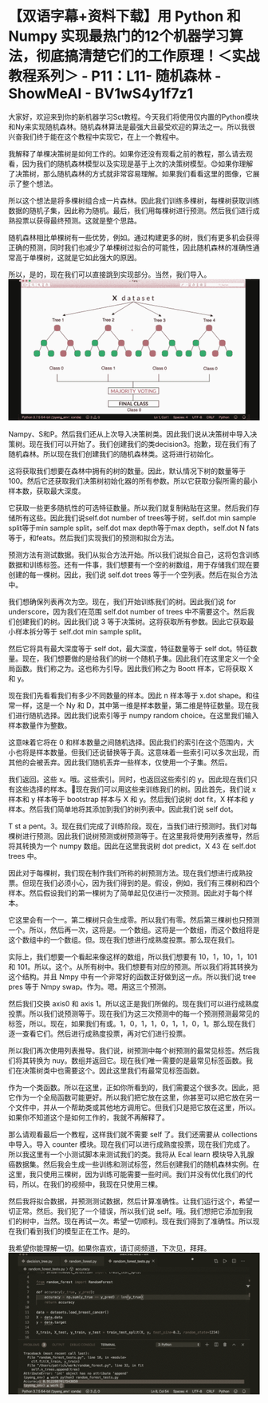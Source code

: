 # 【双语字幕+资料下载】用 Python 和 Numpy 实现最热门的12个机器学习算法，彻底搞清楚它们的工作原理！＜实战教程系列＞ - P11：L11- 随机森林 - ShowMeAI - BV1wS4y1f7z1

大家好，欢迎来到你的新机器学习Sct教程。今天我们将使用仅内置的Python模块和Ny来实现随机森林。随机森林算法是最强大且最受欢迎的算法之一。所以我很兴奋我们终于能在这个教程中实现它，在上一个教程中。

我解释了单棵决策树是如何工作的。如果你还没有观看之前的教程，那么请去观看，因为我们的随机森林模型以及实现是基于上次的决策树模型。😊如果你理解了决策树，那么随机森林的方式就非常容易理解。如果我们看看这里的图像，它展示了整个想法。

所以这个想法是将多棵树组合成一片森林。因此我们训练多棵树，每棵树获取训练数据的随机子集，因此称为随机。最后，我们用每棵树进行预测。然后我们进行成熟投票以获得最终预测。这就是整个思路。

随机森林相比单棵树有一些优势，例如。通过构建更多的树，我们有更多机会获得正确的预测，同时我们也减少了单棵树过拟合的可能性，因此随机森林的准确性通常高于单棵树，这就是它如此强大的原因。

所以，是的，现在我们可以直接跳到实现部分。当然，我们导入。![](img/657eaccf75713176fcbe8f6ff6eea819_1.png)

Nampy、S和P。然后我们还从上次导入决策树类。因此我们说从决策树中导入决策树。现在我们可以开始了。我们创建我们的类decision3。抱歉，现在我们有了随机森林。所以现在我们创建我们的随机森林类。这将进行初始化。

这将获取我们想要在森林中拥有的树的数量。因此，默认情况下树的数量等于100。然后它还获取我们决策树初始化器的所有参数。所以它获取分裂所需的最小样本数，获取最大深度。

它获取一些更多随机性的可选特征数量。所以我们就复制粘贴在这里。然后我们存储所有这些。因此我们说self.dot number of trees等于树，self.dot min sample split等于min sample split，self.dot max depth等于max depth，self.dot N fats等于，和feats。然后我们实现我们的预测和拟合方法。

预测方法有测试数据。我们从拟合方法开始。所以我们说拟合自己，这将包含训练数据和训练标签。还有一件事，我们想要有一个空的树数组，用于存储我们现在要创建的每一棵树。因此，我们说 self.dot trees 等于一个空列表。然后在拟合方法中。

我们想确保列表再次为空。现在，我们开始训练我们的树。因此我们说 for underscore，因为我们在范围 self.dot number of trees 中不需要这个。然后我们创建我们的树。因此我们说 3 等于决策树。这将获取所有参数。因此它获取最小样本拆分等于 self.dot min sample split。

然后它将具有最大深度等于 self dot，最大深度，特征数量等于 self dot。特征数量。现在，我们想要做的是给我们的树一个随机子集。因此我们在这里定义一个全局函数。我们称之为。这也称为引导。因此我们称之为 Boott 样本，它将获取 X 和 y。

现在我们先看看我们有多少不同数量的样本。因此 n 样本等于 x.dot shape。和往常一样，这是一个 Ny 和 D，其中第一维是样本数量，第二维是特征数量。现在我们进行随机选择。因此我们说索引等于 numpy random choice。在这里我们输入样本数量作为整数。

这意味着它将在 0 和样本数量之间随机选择。因此我们的索引在这个范围内，大小也将是样本数量。但我们还说替换等于真。这意味着一些索引可以多次出现，而其他的会被丢弃。因此我们随机丢弃一些样本，仅使用一个子集。然后。

我们返回。这些 x。哦。这些索引。同时，也返回这些索引的 y。因此现在我们只有这些选择的样本。🎼现在我们可以用这些来训练我们的树。因此首先，我们说 x 样本和 y 样本等于 bootstrap 样本与 X 和 y。然后我们说树 dot fit，X 样本和 y 样本。然后我们简单地将其添加到我们的树列表中。因此我们说 self dot。

T st a pent。3。现在我们完成了训练阶段。现在，当我们进行预测时。我们对每棵树进行预测。因此我们说树预测或树预测等于。在这里我将使用列表推导，然后将其转换为一个 numpy 数组。因此在这里我说树 dot predict，X 43 在 self.dot trees 中。

因此对于每棵树，我们现在制作我们所称的树预测方法。现在我们想进行成熟投票。但现在我们必须小心，因为我们得到的是。假设，例如，我们有三棵树和四个样本。然后假设我们的第一棵树为了简单起见仅进行一次预测。因此对于每个样本。

它这里会有一个一。第二棵树只会生成零。所以我们有零。然后第三棵树也只预测一个。所以，然后再一次，这将是。一个数组。这将是一个数组，而这个数组将是这个数组中的一个数组。但。现在我们想进行成熟度投票。那么现在我们。

实际上，我们想要一个看起来像这样的数组，所以我们想要有 10，1，10，1，101 和 101。所以。这个。从所有树中。我们想要有对应的预测。所以我们将其转换为这个结构。并且 Nmpy 中有一个非常好的函数正好做到这一点。所以我们说 tree pres 等于 Nmpy swap。作为。嗯。用这三个预测。

然后我们交换 axis0 和 axis 1。所以这正是我们所做的。现在我们可以进行成熟度投票。所以我们说预测等于。现在我们为这三次预测中的每一个预测预测最常见的标签，所以。现在，如果我们有或。1，0，1，1，0，1，1，0，1。那么现在我们逐一查看它们。然后进行成熟度投票，再对它们进行投票。

所以我们再次使用列表推导。我们说，树预测中每个树预测的最常见标签。然后我们将其转换为 nuy。数组并返回它。现在我们唯一需要的是最常见标签函数。我们在决策树类中也需要这个。因此这里我们有最常见标签函数。

作为一个类函数。所以在这里，正如你所看到的，我们需要这个很多次。因此，把它作为一个全局函数可能更好。所以我们把它放在这里，你甚至可以把它放在另一个文件中，并从一个帮助类或其他地方调用它。但我们只是把它放在这里，所以。如果你不知道这个是如何工作的，我就不再解释了。

那么请观看最后一个教程，这样我们就不需要 self 了。我们还需要从 collections 中导入。导入 counter 模块。现在我们可以进行成熟度投票，现在我们完成了。所以我这里有一个小测试脚本来测试我们的类。我将从 Ecal learn 模块导入乳腺癌数据集。然后我会生成一些训练和测试标签，然后创建我们的随机森林实例。在这里，我只使用三棵树，因为训练可能需要一些时间。我们并没有优化我们的代码，所以。在我们的视频中，我现在只使用三棵。

然后我将拟合数据，并预测测试数据，然后计算准确性。让我们运行这个，希望一切正常。然后。我们犯了一个错误，所以我们说 self。哦。我们想把它添加到我们的树中，当然。现在再试一次。希望一切顺利。现在我们得到了准确性。所以现在我们看到我们的模型正在工作。是的。

我希望你能理解一切。如果你喜欢，请订阅频道，下次见，拜拜。![](img/657eaccf75713176fcbe8f6ff6eea819_3.png)
